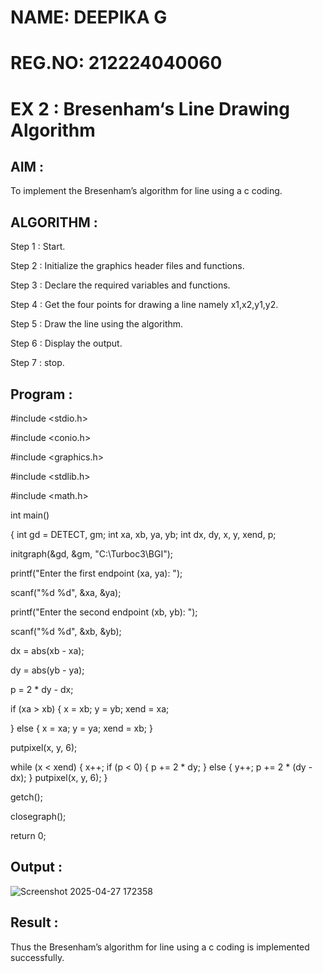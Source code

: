 # NAME: DEEPIKA G
# REG.NO: 212224040060

# EX 2 : Bresenham‘s Line Drawing Algorithm

## AIM :

 To  implement the Bresenham’s  algorithm for line using a c coding.

## ALGORITHM :

   Step 1 : Start.
   
   Step 2 : Initialize the graphics header files and functions.

   Step 3 : Declare the required variables and functions.

   Step 4 : Get the four points for drawing a line namely x1,x2,y1,y2.

   Step 5 : Draw the line using the algorithm.

   Step  6 : Display the output.

   Step 7 : stop.

## Program :

#include <stdio.h>

#include <conio.h>

#include <graphics.h>

#include <stdlib.h>

#include <math.h>

int main()

   {
     int gd = DETECT, gm;
     int xa, xb, ya, yb;
     int dx, dy, x, y, xend, p;

initgraph(&gd, &gm, "C:\\Turboc3\\BGI");  

printf("Enter the first endpoint (xa, ya): ");

scanf("%d %d", &xa, &ya);

printf("Enter the second endpoint (xb, yb): ");

scanf("%d %d", &xb, &yb);

dx = abs(xb - xa);

dy = abs(yb - ya);

p = 2 * dy - dx;

if (xa > xb) {
    x = xb;
    y = yb;
    xend = xa;
    
} else {
    x = xa;
    y = ya;
    xend = xb;
}

putpixel(x, y, 6);

while (x < xend) {
    x++;
    if (p < 0) {
        p += 2 * dy;
    } else {
        y++;
        p += 2 * (dy - dx);
    }
    putpixel(x, y, 6);
}

getch();

closegraph();

return 0;

## Output :
![Screenshot 2025-04-27 172358](https://github.com/user-attachments/assets/baa35be7-ddbb-4a92-96e0-cb1b6084f8ff)

## Result :
Thus the Bresenham’s algorithm for line using a c coding is implemented successfully.
